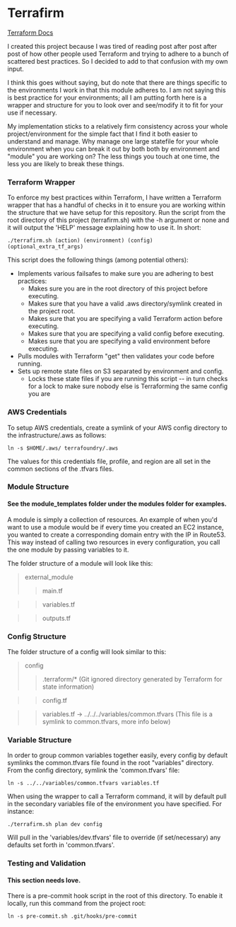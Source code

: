 # Terrafirm

[Terraform Docs](https://www.terraform.io/docs/index.html)

I created this project because I was tired of reading post after post after post
of how other people used Terraform and trying to adhere to a bunch of scattered
best practices. So I decided to add to that confusion with my own input.

I think this goes without saying, but do note that there are things specific to
the environments I work in that this module adheres to. I am not saying this is
best practice for your environments; all I am putting forth here is a wrapper
and structure for you to look over and see/modify it to fit for your use if necessary.

My implementation sticks to a relatively firm consistency across your whole
project/environment for the simple fact that I find it both easier to understand and
manage. Why manage one large statefile for your whole environment when you can break
it out by both both by environment and "module" you are working on? The less things
you touch at one time, the less you are likely to break these things.

### Terraform Wrapper
To enforce my best practices within Terraform, I have written a Terraform wrapper
that has a handful of checks in it to ensure you are working within the structure
that we have setup for this repository. Run the script from the root directory of
this project (terrafirm.sh) with the -h argument or none and it will output the
'HELP' message explaining how to use it. In short:
```
./terrafirm.sh (action) (environment) (config) (optional_extra_tf_args)
```
This script does the following things (among potential others):
* Implements various failsafes to make sure you are adhering to best practices:
  * Makes sure you are in the root directory of this project before executing.
  * Makes sure that you have a valid .aws directory/symlink created in the project root.
  * Makes sure that you are specifying a valid Terraform action before executing.
  * Makes sure that you are specifying a valid config before executing.
  * Makes sure that you are specifying a valid environment before executing.
* Pulls modules with Terraform "get" then validates your code before running.
* Sets up remote state files on S3 separated by environment and config.
  * Locks these state files if you are running this script -- in turn checks for
a lock to make sure nobody else is Terraforming the same config you are

### AWS Credentials
To setup AWS credentials, create a symlink of your AWS config directory to the 
infrastructure/.aws as follows:
```
ln -s $HOME/.aws/ terrafoundry/.aws
```
The values for this credentials file, profile, and region are all set in the
common sections of the .tfvars files.

### Module Structure
#### See the module_templates folder under the modules folder for examples.

A module is simply a collection of resources. An example of when you'd want to use a 
module would be if every time you created an EC2 instance, you wanted to create a 
corresponding domain entry with the IP in Route53. This way instead of calling two 
resources in every configuration, you call the one module by passing variables to it.

The folder structure of a module will look like this:
> external_module
>> main.tf

>> variables.tf

>> outputs.tf

### Config Structure

The folder structure of a config will look similar to this:
> config
>> .terraform/* (Git ignored directory generated by Terraform for state information)

>> config.tf

>> variables.tf -> ../../../variables/common.tfvars (This file is a symlink to 
common.tfvars, more info below)

### Variable Structure
In order to group common variables together easily, every config by 
default symlinks the common.tfvars file found in the root "variables" directory. 
From the config directory, symlink the 'common.tfvars' file:
```
ln -s ../../variables/common.tfvars variables.tf
```

When using the wrapper to call a Terraform command, it will by default pull in 
the secondary variables file of the environment you have specified. For instance: 
```
./terrafirm.sh plan dev config
```
Will pull in the 'variables/dev.tfvars' file to override (if set/necessary) any 
defaults set forth in 'common.tfvars'.

### Testing and Validation
#### This section needs love.
There is a pre-commit hook script in the root of this directory. To enable it locally,
run this command from the project root:
```
ln -s pre-commit.sh .git/hooks/pre-commit
```
